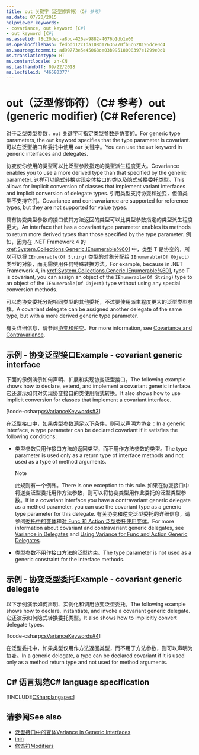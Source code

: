 ```yaml
---
title: out 关键字（泛型修饰符）（C# 参考）
ms.date: 07/20/2015
helpviewer_keywords:
- covariance, out keyword [C#]
- out keyword [C#]
ms.assetid: f8c20dec-a8bc-426a-9882-4076b1db1e00
ms.openlocfilehash: fedbdb12c1da108d17636770fb5c628195dce0d4
ms.sourcegitcommit: ad99773e5e45068ce03b99518008397e1299e0d1
ms.translationtype: HT
ms.contentlocale: zh-CN
ms.lasthandoff: 09/22/2018
ms.locfileid: "46580377"
---
```

# <a name="out-generic-modifier-c-reference"></a><span data-ttu-id="bcca6-102">out（泛型修饰符）（C# 参考）</span><span class="sxs-lookup"><span data-stu-id="bcca6-102">out (generic modifier) (C# Reference)</span></span>

<span data-ttu-id="bcca6-103">对于泛型类型参数，`out` 关键字可指定类型参数是协变的。</span><span class="sxs-lookup"><span data-stu-id="bcca6-103">For generic type parameters, the `out` keyword specifies that the type parameter is covariant.</span></span> <span data-ttu-id="bcca6-104">可以在泛型接口和委托中使用 `out` 关键字。</span><span class="sxs-lookup"><span data-stu-id="bcca6-104">You can use the `out` keyword in generic interfaces and delegates.</span></span>

<span data-ttu-id="bcca6-105">协变使你使用的类型可以比泛型参数指定的类型派生程度更大。</span><span class="sxs-lookup"><span data-stu-id="bcca6-105">Covariance enables you to use a more derived type than that specified by the generic parameter.</span></span> <span data-ttu-id="bcca6-106">这样可以隐式转换实现变体接口的类以及隐式转换委托类型。</span><span class="sxs-lookup"><span data-stu-id="bcca6-106">This allows for implicit conversion of classes that implement variant interfaces and implicit conversion of delegate types.</span></span> <span data-ttu-id="bcca6-107">引用类型支持协变和逆变，但值类型不支持它们。</span><span class="sxs-lookup"><span data-stu-id="bcca6-107">Covariance and contravariance are supported for reference types, but they are not supported for value types.</span></span>

<span data-ttu-id="bcca6-108">具有协变类型参数的接口使其方法返回的类型可以比类型参数指定的类型派生程度更大。</span><span class="sxs-lookup"><span data-stu-id="bcca6-108">An interface that has a covariant type parameter enables its methods to return more derived types than those specified by the type parameter.</span></span> <span data-ttu-id="bcca6-109">例如，因为在 .NET Framework 4 的 <xref:System.Collections.Generic.IEnumerable%601> 中，类型 T 是协变的，所以可以将 `IEnumerable(Of String)` 类型的对象分配给 `IEnumerable(Of Object)` 类型的对象，而无需使用任何特殊转换方法。</span><span class="sxs-lookup"><span data-stu-id="bcca6-109">For example, because in .NET Framework 4, in <xref:System.Collections.Generic.IEnumerable%601>, type T is covariant, you can assign an object of the `IEnumerable(Of String)` type to an object of the `IEnumerable(Of Object)` type without using any special conversion methods.</span></span>

<span data-ttu-id="bcca6-110">可以向协变委托分配相同类型的其他委托，不过要使用派生程度更大的泛型类型参数。</span><span class="sxs-lookup"><span data-stu-id="bcca6-110">A covariant delegate can be assigned another delegate of the same type, but with a more derived generic type parameter.</span></span>

<span data-ttu-id="bcca6-111">有关详细信息，请参阅[协变和逆变](../../programming-guide/concepts/covariance-contravariance/index.md)。</span><span class="sxs-lookup"><span data-stu-id="bcca6-111">For more information, see [Covariance and Contravariance](../../programming-guide/concepts/covariance-contravariance/index.md).</span></span>

## <a name="example---covariant-generic-interface"></a><span data-ttu-id="bcca6-112">示例 - 协变泛型接口</span><span class="sxs-lookup"><span data-stu-id="bcca6-112">Example - covariant generic interface</span></span>

<span data-ttu-id="bcca6-113">下面的示例演示如何声明、扩展和实现协变泛型接口。</span><span class="sxs-lookup"><span data-stu-id="bcca6-113">The following example shows how to declare, extend, and implement a covariant generic interface.</span></span> <span data-ttu-id="bcca6-114">它还演示如何对实现协变接口的类使用隐式转换。</span><span class="sxs-lookup"><span data-stu-id="bcca6-114">It also shows how to use implicit conversion for classes that implement a covariant interface.</span></span>

[!code-csharp[csVarianceKeywords#3](~/samples/snippets/csharp/VS_Snippets_VBCSharp/csvariancekeywords/cs/program.cs#3)]

<span data-ttu-id="bcca6-115">在泛型接口中，如果类型参数满足以下条件，则可以声明为协变：</span><span class="sxs-lookup"><span data-stu-id="bcca6-115">In a generic interface, a type parameter can be declared covariant if it satisfies the following conditions:</span></span>

- <span data-ttu-id="bcca6-116">类型参数只用作接口方法的返回类型，而不用作方法参数的类型。</span><span class="sxs-lookup"><span data-stu-id="bcca6-116">The type parameter is used only as a return type of interface methods and not used as a type of method arguments.</span></span>

    > [!NOTE]
    > <span data-ttu-id="bcca6-117">此规则有一个例外。</span><span class="sxs-lookup"><span data-stu-id="bcca6-117">There is one exception to this rule.</span></span> <span data-ttu-id="bcca6-118">如果在协变接口中将逆变泛型委托用作方法参数，则可以将协变类型用作此委托的泛型类型参数。</span><span class="sxs-lookup"><span data-stu-id="bcca6-118">If in a covariant interface you have a contravariant generic delegate as a method parameter, you can use the covariant type as a generic type parameter for this delegate.</span></span> <span data-ttu-id="bcca6-119">有关协变和逆变泛型委托的详细信息，请参阅[委托中的变体](../../programming-guide/concepts/covariance-contravariance/variance-in-delegates.md)和[对 Func 和 Action 泛型委托使用变体](../../programming-guide/concepts/covariance-contravariance/using-variance-for-func-and-action-generic-delegates.md)。</span><span class="sxs-lookup"><span data-stu-id="bcca6-119">For more information about covariant and contravariant generic delegates, see [Variance in Delegates](../../programming-guide/concepts/covariance-contravariance/variance-in-delegates.md) and [Using Variance for Func and Action Generic Delegates](../../programming-guide/concepts/covariance-contravariance/using-variance-for-func-and-action-generic-delegates.md).</span></span>

- <span data-ttu-id="bcca6-120">类型参数不用作接口方法的泛型约束。</span><span class="sxs-lookup"><span data-stu-id="bcca6-120">The type parameter is not used as a generic constraint for the interface methods.</span></span>

## <a name="example---covariant-generic-delegate"></a><span data-ttu-id="bcca6-121">示例 - 协变泛型委托</span><span class="sxs-lookup"><span data-stu-id="bcca6-121">Example - covariant generic delegate</span></span>

<span data-ttu-id="bcca6-122">以下示例演示如何声明、实例化和调用协变泛型委托。</span><span class="sxs-lookup"><span data-stu-id="bcca6-122">The following example shows how to declare, instantiate, and invoke a covariant generic delegate.</span></span> <span data-ttu-id="bcca6-123">它还演示如何隐式转换委托类型。</span><span class="sxs-lookup"><span data-stu-id="bcca6-123">It also shows how to implicitly convert delegate types.</span></span>

[!code-csharp[csVarianceKeywords#4](~/samples/snippets/csharp/VS_Snippets_VBCSharp/csvariancekeywords/cs/program.cs#4)]

<span data-ttu-id="bcca6-124">在泛型委托中，如果类型仅用作方法返回类型，而不用于方法参数，则可以声明为协变。</span><span class="sxs-lookup"><span data-stu-id="bcca6-124">In a generic delegate, a type can be declared covariant if it is used only as a method return type and not used for method arguments.</span></span>

## <a name="c-language-specification"></a><span data-ttu-id="bcca6-125">C# 语言规范</span><span class="sxs-lookup"><span data-stu-id="bcca6-125">C# language specification</span></span>

[!INCLUDE[CSharplangspec](~/includes/csharplangspec-md.md)]

## <a name="see-also"></a><span data-ttu-id="bcca6-126">请参阅</span><span class="sxs-lookup"><span data-stu-id="bcca6-126">See also</span></span>

- [<span data-ttu-id="bcca6-127">泛型接口中的变体</span><span class="sxs-lookup"><span data-stu-id="bcca6-127">Variance in Generic Interfaces</span></span>](../../programming-guide/concepts/covariance-contravariance/variance-in-generic-interfaces.md)
- [<span data-ttu-id="bcca6-128">in</span><span class="sxs-lookup"><span data-stu-id="bcca6-128">in</span></span>](in-generic-modifier.md)
- [<span data-ttu-id="bcca6-129">修饰符</span><span class="sxs-lookup"><span data-stu-id="bcca6-129">Modifiers</span></span>](modifiers.md)